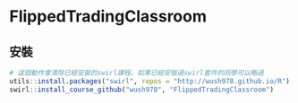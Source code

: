 # FlippedTradingClassroom

## 安裝

```r
# 這個動作會清除已經安裝的swirl課程。如果已經安裝過swirl套件的同學可以略過
utils::install.packages("swirl", repos = "http://wush978.github.io/R")
swirl::install_course_github("wush978", "FlippedTradingClassroom")
```
